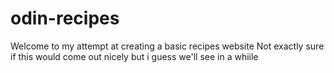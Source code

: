 # odin-recipes
Welcome to my attempt at creating a basic recipes website
Not exactly sure if this would come out nicely but i guess we'll see in a whiile